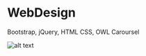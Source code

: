 # WebDesign
Bootstrap, jQuery, HTML CSS, OWL Caroursel

![alt text](https://raw.github.com/rowshni-git/WebDesign/blob/master/path/to/mobile.png)
